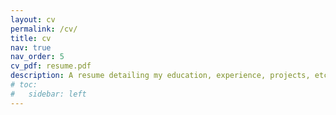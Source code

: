 ```yaml
---
layout: cv
permalink: /cv/
title: cv
nav: true
nav_order: 5
cv_pdf: resume.pdf
description: A resume detailing my education, experience, projects, etc.
# toc:
#   sidebar: left
---
```

